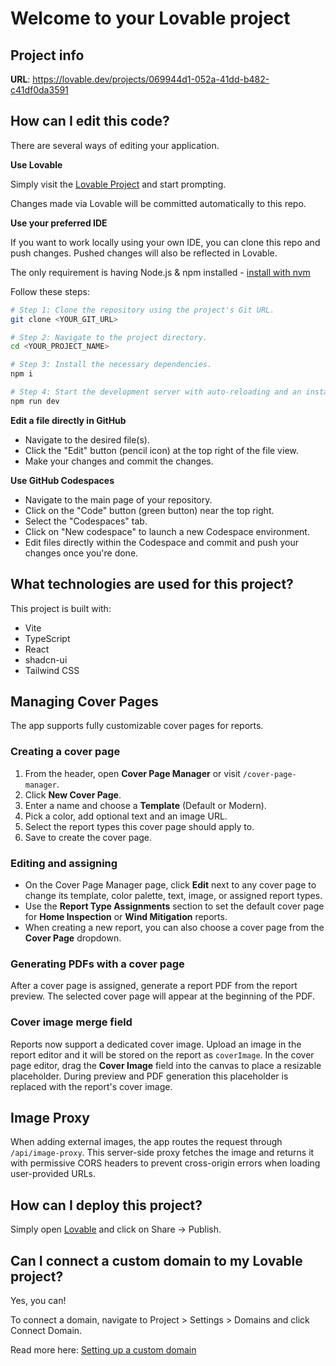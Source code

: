 # Welcome to your Lovable project

## Project info

**URL**: https://lovable.dev/projects/069944d1-052a-41dd-b482-c41df0da3591

## How can I edit this code?

There are several ways of editing your application.

**Use Lovable**

Simply visit the [Lovable Project](https://lovable.dev/projects/069944d1-052a-41dd-b482-c41df0da3591) and start prompting.

Changes made via Lovable will be committed automatically to this repo.

**Use your preferred IDE**

If you want to work locally using your own IDE, you can clone this repo and push changes. Pushed changes will also be reflected in Lovable.

The only requirement is having Node.js & npm installed - [install with nvm](https://github.com/nvm-sh/nvm#installing-and-updating)

Follow these steps:

```sh
# Step 1: Clone the repository using the project's Git URL.
git clone <YOUR_GIT_URL>

# Step 2: Navigate to the project directory.
cd <YOUR_PROJECT_NAME>

# Step 3: Install the necessary dependencies.
npm i

# Step 4: Start the development server with auto-reloading and an instant preview.
npm run dev
```

**Edit a file directly in GitHub**

- Navigate to the desired file(s).
- Click the "Edit" button (pencil icon) at the top right of the file view.
- Make your changes and commit the changes.

**Use GitHub Codespaces**

- Navigate to the main page of your repository.
- Click on the "Code" button (green button) near the top right.
- Select the "Codespaces" tab.
- Click on "New codespace" to launch a new Codespace environment.
- Edit files directly within the Codespace and commit and push your changes once you're done.

## What technologies are used for this project?

This project is built with:

- Vite
- TypeScript
- React
- shadcn-ui
- Tailwind CSS

## Managing Cover Pages

The app supports fully customizable cover pages for reports.

### Creating a cover page

1. From the header, open **Cover Page Manager** or visit `/cover-page-manager`.
2. Click **New Cover Page**.
3. Enter a name and choose a **Template** (Default or Modern).
4. Pick a color, add optional text and an image URL.
5. Select the report types this cover page should apply to.
6. Save to create the cover page.

### Editing and assigning

* On the Cover Page Manager page, click **Edit** next to any cover page to change its
  template, color palette, text, image, or assigned report types.
* Use the **Report Type Assignments** section to set the default cover page for
  **Home Inspection** or **Wind Mitigation** reports.
* When creating a new report, you can also choose a cover page from the **Cover Page**
  dropdown.

### Generating PDFs with a cover page

After a cover page is assigned, generate a report PDF from the report preview. The
selected cover page will appear at the beginning of the PDF.

### Cover image merge field

Reports now support a dedicated cover image. Upload an image in the report editor and it will be stored on the report as `coverImage`. In the cover page editor, drag the **Cover Image** field into the canvas to place a resizable placeholder. During preview and PDF generation this placeholder is replaced with the report's cover image.

## Image Proxy

When adding external images, the app routes the request through `/api/image-proxy`.
This server-side proxy fetches the image and returns it with permissive CORS headers
to prevent cross-origin errors when loading user-provided URLs.

## How can I deploy this project?

Simply open [Lovable](https://lovable.dev/projects/069944d1-052a-41dd-b482-c41df0da3591) and click on Share -> Publish.

## Can I connect a custom domain to my Lovable project?

Yes, you can!

To connect a domain, navigate to Project > Settings > Domains and click Connect Domain.

Read more here: [Setting up a custom domain](https://docs.lovable.dev/tips-tricks/custom-domain#step-by-step-guide)
